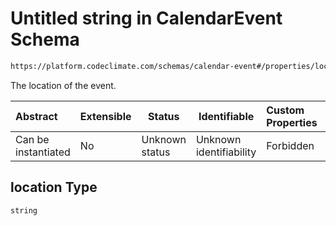# Untitled string in CalendarEvent Schema

```txt
https://platform.codeclimate.com/schemas/calendar-event#/properties/location
```

The location of the event.


| Abstract            | Extensible | Status         | Identifiable            | Custom Properties | Additional Properties | Access Restrictions | Defined In                                                                                         |
| :------------------ | ---------- | -------------- | ----------------------- | :---------------- | --------------------- | ------------------- | -------------------------------------------------------------------------------------------------- |
| Can be instantiated | No         | Unknown status | Unknown identifiability | Forbidden         | Allowed               | none                | [CalendarEvent.schema.json\*](../../spec/schemas/CalendarEvent.schema.json "open original schema") |

## location Type

`string`
